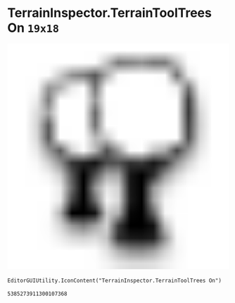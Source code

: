 # TerrainInspector.TerrainToolTrees On `19x18`
<img src="/img/TerrainInspector.TerrainToolTrees%20On.png" width=512 height=512>

``` CSharp
EditorGUIUtility.IconContent("TerrainInspector.TerrainToolTrees On")
```
```
5385273911300107368
```
